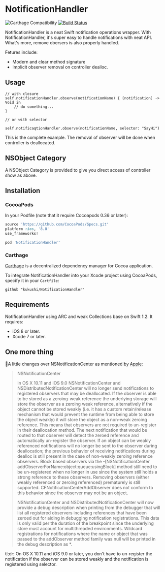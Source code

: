 # NotificationHandler

![Carthage Compatibility](https://img.shields.io/badge/Carthage-compatible-4BC51D.svg?style=flat)
[![Build Status](https://travis-ci.org/kukushi/NotificationHandler.svg?branch=0.0.2)](https://travis-ci.org/kukushi/NotificationHandler)

NotificationHandler is a neat Swift notification operations wrapper. With NotificationHandler, it's super easy to handle notifications with neat API. What's more, remove obersers is also properly handled.

Fetures include:

* Modern and clear method signature
* Implicit observer removal on controller dealloc.

## Usage

```
// with closure
self.notificationHandler.observe(notificationName) { (notification) -> Void in
    // do something...
}

// or with selector

self.notificaqtionHandler.observe(notificationName, selector: "SayHi")

```

This is the complete example. The removal of observer will be done when controller is deallocated.

##  NSObject Category

A NSObject Category is provided to give you direct access of controller show as above.

## Installation

### CocoaPods

In your Podfile (note that it require Cocoapods 0.36 or later):

```ruby
source 'https://github.com/CocoaPods/Specs.git'
platform :ios, '8.0'
use_frameworks!

pod 'NotificationHandler'
```

### Carthage

[Carthage](https://github.com/Carthage/Carthage) is a decentralized dependency manager for Cocoa application.

To integrate NotificationHandler into your Xcode project using CocoaPods, specify it in your `Cartfile`:

```ogdl
github "kukushi/NotificationHandler"
```

## Requirements

NotificationHandler using ARC and weak Collections base on Swift 1.2. It requires:

* iOS 8 or later.
* Xcode 7 or later.

## One more thing

🎉A little changes over NSNotificationCenter as mentioned by [Apple](https://developer.apple.com/library/prerelease/mac/releasenotes/Foundation/RN-Foundation/index.html#10_11NotificationCenter):

> NSNotificationCenter
>
> In OS X 10.11 and iOS 9.0 NSNotificationCenter and NSDistributedNotificationCenter will no longer send notifications to registered observers that may be deallocated. If the observer is able to be stored as a zeroing-weak reference the underlying storage will store the observer as a zeroing weak reference, alternatively if the object cannot be stored weakly (i.e. it has a custom retain/release mechanism that would prevent the runtime from being able to store the object weakly) it will store the object as a non-weak zeroing reference. This means that observers are not required to un-register in their deallocation method. The next notification that would be routed to that observer will detect the zeroed reference and automatically un-register the observer. If an object can be weakly referenced notifications will no longer be sent to the observer during deallocation; the previous behavior of receiving notifications during dealloc is still present in the case of non-weakly zeroing reference observers. Block based observers via the -[NSNotificationCenter addObserverForName:object:queue:usingBlock] method still need to be un-registered when no longer in use since the system still holds a strong reference to these observers. Removing observers (either weakly referenced or zeroing referenced) prematurely is still supported. CFNotificationCenterAddObserver does not conform to this behavior since the observer may not be an object.
>
> NSNotificationCenter and NSDistributedNotificationCenter will now provide a debug description when printing from the debugger that will list all registered observers including references that have been zeroed out for aiding in debugging notification registrations. This data is only valid per the duration of the breakpoint since the underlying store must account for multithreaded environments. Wildcard registrations for notifications where the name or object that was passed to the addObserver method family was null will be printed in the debug description as *.

tl;dr: On OS X 10.11 and iOS 9.0 or later, you don't have to un-register the notification if the observer can be stored weakly and the notification is registered using selector.